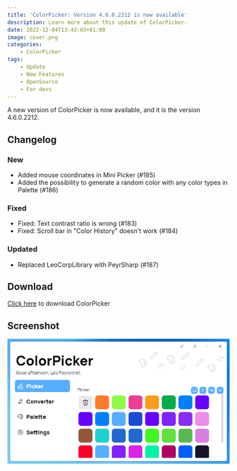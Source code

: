 ```yaml
---
title: 'ColorPicker: Version 4.6.0.2212 is now available'
description: Learn more about this update of ColorPicker.
date: 2022-12-04T13:43:03+01:00
image: cover.png
categories:
    - ColorPicker
tags:
    - Update
    - New Features
    - OpenSource
    - For devs
---
```

A new version of ColorPicker is now available, and it is the version 4.6.0.2212.

## Changelog
### New
- Added mouse coordinates in Mini Picker (#185)
- Added the possibility to generate a random color with any color types in Palette (#186)

### Fixed
- Fixed: Text contrast ratio is wrong (#183)
- Fixed: Scroll bar in "Color History" doesn't work (#184)

### Updated
- Replaced LeoCorpLibrary with PeyrSharp (#187) 

## Download

[Click here](https://tinyurl.com/DownloadColorPicker) to download ColorPicker

## Screenshot

![ColorPicker's "Picker" page with the history section opened.](1.png)
